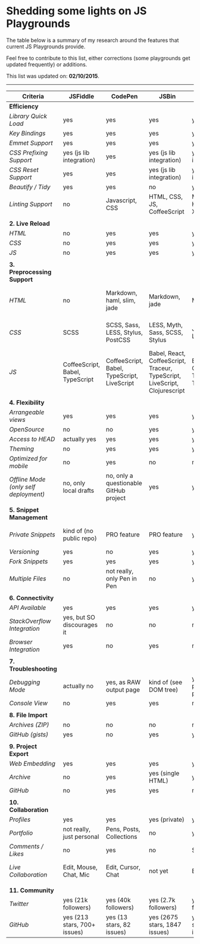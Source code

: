 # Shedding some lights on JS Playgrounds
The table below is a summary of my research around the features that current JS Playgrounds provide.

Feel free to contribute to this list, either corrections (some playgrounds get updated frequently) or additions.

This list was updated on: **02/10/2015**.

---


Criteria                                    |  JSFiddle                         |  CodePen                                      |  JSBin                                                                       |  Plunker                                   |  Liveweave                 |  CSSDeck                     |  Dabblet                            |  Kodtest                 
--------------------------------------------|-----------------------------------|-----------------------------------------------|------------------------------------------------------------------------------|--------------------------------------------|----------------------------|------------------------------|-------------------------------------|--------------------------
**Efficiency**                                  |                                   |                                               |                                                                              |                                            |                            |                              |                                     |                          
*Library Quick Load*                         |  yes                              |  yes                                          |  yes                                                                         |  yes                                       |  yes                       |  yes                         |  no                                 |  yes                     
*Key Bindings*                                 |  yes                              |  yes                                          |  yes                                                                         |  yes                                       |  yes, kind of              |  yes                         |  yes                                |  not really              
*Emmet Support*                                      |  yes                              |  yes                                          |  yes                                                                         |  yes                                       |  yes                       |  yes                         |  no                                 |  yes                     
*CSS Prefixing Support*                               |  yes (js lib integration)         |  yes                                          |  yes (js lib integration)                                                    |  yes (js lib integration)                  |  yes (js lib integration)  |  yes                         |  yes                                |  yes (js lib integration)
*CSS Reset Support*                                   |  yes                              |  yes                                          |  yes (js lib integration)                                                    |  yes (js lib integration)                  |  no                        |  yes                         |  no                                 |  yes (css integration)   
*Beautify / Tidy*                             |  yes                              |  yes                                          |  no                                                                          |  yes                                       |  no                        |  no                          |  no                                 |  no                      
*Linting Support*                                     |  no                               |  Javascript, CSS                              |  HTML, CSS, JS, CoffeeScript                                                 |  Markdown, HTML, CSS, XML, JS              |  CSS, JS                   |  JS                          |  not really (w3c validation popup)  |  no                      
                                            |                                   |                                               |                                                                              |                                            |                            |                              |                                     |                          
**2. Live Reload**                                 |                                   |                                               |                                                                              |                                            |                            |                              |                                     |                          
*HTML*                                        |  no                               |  yes                                          |  yes                                                                         |  yes                                       |  yes                       |  yes                         |  yes                                |  es                      
*CSS*                                         |  no                               |  yes                                          |  yes                                                                         |  yes                                       |  yes                       |  yes                         |  yes                                |  yes                     
*JS*                                          |  no                               |  yes                                          |  yes                                                                         |  yes                                       |  yes                       |  yes                         |  no                                 |  yes                     
                                            |                                   |                                               |                                                                              |                                            |                            |                              |                                     |                          
**3. Preprocessing Support**                               |                                   |                                               |                                                                              |                                            |                            |                              |                                     |                          
*HTML*                                        |  no                               |  Markdown, haml, slim, jade                   |  Markdown, jade                                                              |  Markdown                                  |  no                        |  HAML, Jade, Markdown, Slim  |  no                                 |  no                      
*CSS*                                         |  SCSS                             |  SCSS, Sass, LESS, Stylus, PostCSS            |  LESS, Myth, Sass, SCSS, Stylus                                              |  Jade, Sass, LESS, Stylus                  |  no                        |  LESS, Stylus, SASS, SCSS    |  no                                 |  no                      
*JS*                                          |  CoffeeScript, Babel, TypeScript  |  CoffeeScript, Babel, TypeScript, LiveScript  |  Babel, React, CoffeeScript, Traceur, TypeScript, LiveScript, Clojurescript  |  Babel, CoffeeScript, Traceur, TypeScript  |  no                        |  CoffeScript                 |  no                                 |  no                      
                                            |                                   |                                               |                                                                              |                                            |                            |                              |                                     |                          
**4. Flexibility**                                 |                                   |                                               |                                                                              |                                            |                            |                              |                                     |                          
*Arrangeable views*                           |  yes                              |  yes                                          |  yes                                                                         |  yes                                       |  yes                       |  yes                         |  yes                                |  yes                     
*OpenSource*                                  |  no                               |  no                                           |  yes                                                                         |  yes                                       |  no                        |  no                          |  yes                                |  no                      
*Access to HEAD*                              |  actually yes                     |  yes                                          |  yes                                                                         |  yes                                       |  yes                       |  yes                         |  no                                 |  yes                     
*Theming*                                     |  no                               |  yes                                          |  yes                                                                         |  yes                                       |  yes                       |  no                          |  no                                 |  yes                     
*Optimized for mobile*                        |  no                               |  yes                                          |  no                                                                          |  no                                        |  not really                |  no                          |  kind of                            |  kind of                 
*Offline Mode (only self deployment)*         |  no, only local drafts            |  no, only a questionable GitHub project       |  yes                                                                         |  yes                                       |  no                        |  no                          |  probably, but no documentation     |  no                      
                                            |                                   |                                               |                                                                              |                                            |                            |                              |                                     |                          
**5. Snippet Management**                          |                                   |                                               |                                                                              |                                            |                            |                              |                                     |                          
*Private Snippets*                            |  kind of (no public repo)         |  PRO feature                                  |  PRO feature                                                                 |  yes                                       |  kind of (no public repo)  |  yes                         |  kind of (no public repo)           |  kind of (no public repo)
*Versioning*                                  |  yes                              |  no                                           |  yes                                                                         |  yes                                       |  no                        |  no                          |  no                                 |  yes                     
*Fork Snippets*                               |  yes                              |  yes                                          |  yes                                                                         |  yes                                       |  not really                |  yes                         |  yes                                |  yes                     
*Multiple Files*                               |  no                               |  not really, only Pen in Pen                  |  no                                                                          |  yes                                       |  no                        |  no                          |  no                                 |  no                      
                                            |                                   |                                               |                                                                              |                                            |                            |                              |                                     |                          
**6. Connectivity**                                |                                   |                                               |                                                                              |                                            |                            |                              |                                     |                          
*API Available*                                         |  yes                              |  yes                                          |  yes                                                                         |  yes                                       |  no                        |  no                          |  not yet                            |  no                      
*StackOverflow Integration*  |  yes, but SO discourages it       |  no                                           |  no                                                                          |  no                                        |  no                        |  no                          |  no                                 |  no                      
*Browser Integration*                         |  yes                              |  no                                           |  yes                                                                         |  no                                        |  no                        |  no                          |  yes                                |  no                      
                                            |                                   |                                               |                                                                              |                                            |                            |                              |                                     |                          
**7. Troubleshooting**                             |                                   |                                               |                                                                              |                                            |                            |                              |                                     |                          
*Debugging Mode*                              |  actually no                      |  yes, as RAW output page                      |  kind of (see DOM tree)                                                      |  yes, as preview page                      |  no                        |  yes, as preview page        |  yes, as preview page               |  no                      
*Console View*                                |  no                               |  yes                                          |  yes                                                                         |  no                                        |  no                        |  no                          |  no                                 |  no                      
                                            |                                   |                                               |                                                                              |                                            |                            |                              |                                     |                          
**8. File Import**                                 |                                   |                                               |                                                                              |                                            |                            |                              |                                     |                          
*Archives (ZIP)*                                    |  no                               |  no                                           |  no                                                                          |  not yet                                   |  no                        |  no                          |  no                                 |  no                      
*GitHub (gists)*                              |  yes                              |  no                                           |  yes                                                                         |  yes                                       |  no                        |  no                          |  no                                 |  no                      
                                            |                                   |                                               |                                                                              |                                            |                            |                              |                                     |                          
**9. Project Export**                              |                                   |                                               |                                                                              |                                            |                            |                              |                                     |                          
*Web Embedding*                               |  yes                              |  yes                                          |  yes                                                                         |  yes                                       |  no                        |  yes                         |  no                                 |  no                      
*Archive*                                     |  no                               |  yes                                          |  yes (single HTML)                                                           |  yes                                       |  yes                       |  no                          |  no                                 |  yes (single HTML)       
*GitHub*                                      |  no                               |  yes                                          |  yes                                                                         |  no                                        |  no                        |  no                          |  yes                                |  no                      
                                            |                                   |                                               |                                                                              |                                            |                            |                              |                                     |                          
**10. Collaboration**                               |                                   |                                               |                                                                              |                                            |                            |                              |                                     |                          
*Profiles*                                    |  yes                              |  yes                                          |  yes (private)                                                               |  yes, almost                               |  yes, almost               |  yes                         |  yes                                |  yes, almost             
*Portfolio*                                   |  not really, just personal        |  Pens, Posts, Collections                     |  no                                                                          |  yes, almost                               |  no                        |  yes                         |  no                                 |  no                      
*Comments / Likes*                            |  no                               |  yes                                          |  no                                                                          |  Stars                                     |  no                        |  yes                         |  no                                 |  no                      
*Live Collaboration*                          |  Edit, Mouse, Chat, Mic           |  Edit, Cursor, Chat                           |  not yet                                                                     |  Edit                                      |  Edit, Mouse, Chat, Mic    |  not yet                     |  no                                 |  no                      
                                            |                                   |                                               |                                                                              |                                            |                            |                              |                                     |                          
**11. Community**                                   |                                   |                                               |                                                                              |                                            |                            |                              |                                     |                          
*Twitter*                                     |  yes (21k followers)              |  yes (40k followers)                          |  yes (2.7k followers)                                                        |  yes (274 followers)                       |  yes (1093 followers)      |  yes (10.3k followers)       |  yes (1.3k followers)               |  yes (161 followers)     
*GitHub*                                      |  yes (213 stars, 700+ issues)     |  yes (13 stars, 82 issues)                    |  yes (2675 stars, 1847 issues)                                               |  yes (447 stars, 98 issues)                |  no                        |  no                          |  yes (661 stars, 216 issues)        |  no                      
